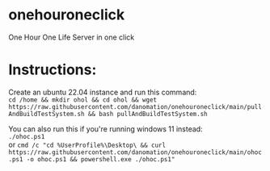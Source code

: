 # onehouroneclick
One Hour One Life Server in one click


# Instructions:    
  Create an ubuntu 22.04 instance and run this command:   
```cd /home && mkdir ohol && cd ohol && wget https://raw.githubusercontent.com/danomation/onehouroneclick/main/pullAndBuildTestSystem.sh && bash pullAndBuildTestSystem.sh```

  You can also run this if you're running windows 11 instead:    
```./ohoc.ps1```    
or
```cmd /c "cd %UserProfile%\Desktop\ && curl https://raw.githubusercontent.com/danomation/onehouroneclick/main/ohoc.ps1 -o ohoc.ps1 && powershell.exe ./ohoc.ps1"```
